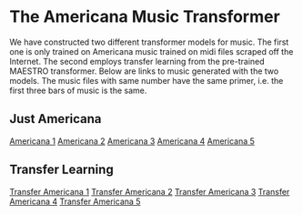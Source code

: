 # The Americana Music Transformer

We have constructed two different transformer models for music. The first one 
is only trained on Americana music trained on midi files scraped off the Internet.
The second employs transfer learning from the pre-trained MAESTRO transformer.
Below are links to music generated with the two models. The music files with same 
number have the same primer, i.e. the first three bars of music is the same.

## Just Americana 

[Americana 1](/audio/just_americana01.mp3)
[Americana 2](/audio/just_americana02.mp3)
[Americana 3](/audio/just_americana03.mp3)
[Americana 4](/audio/just_americana04.mp3)
[Americana 5](/audio/just_americana05.mp3)

## Transfer Learning

[Transfer Americana 1](/audio/transfer01.mp3)
[Transfer Americana 2](/audio/transfer02.mp3)
[Transfer Americana 3](/audio/transfer03.mp3)
[Transfer Americana 4](/audio/transfer04.mp3)
[Transfer Americana 5](/audio/transfer05.mp3)